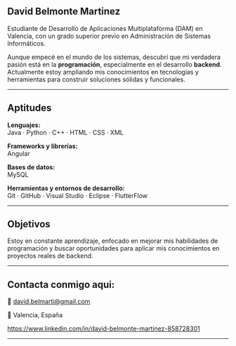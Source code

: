 ## David Belmonte Martinez

Estudiante de Desarrollo de Aplicaciones Multiplataforma (DAM) en Valencia, con un grado superior previo en Administración de Sistemas Informáticos.

Aunque empecé en el mundo de los sistemas, descubrí que mi verdadera pasión está en la **programación**, especialmente en el desarrollo **backend**. Actualmente estoy ampliando mis conocimientos en tecnologías y herramientas para construir soluciones sólidas y funcionales.

---

## Aptitudes

**Lenguajes:**  
Java · Python · C++ · HTML · CSS · XML

**Frameworks y librerías:**  
Angular

**Bases de datos:**  
MySQL

**Herramientas y entornos de desarrollo:**  
Git · GitHub · Visual Studio · Eclipse · FlutterFlow

---

## Objetivos

Estoy en constante aprendizaje, enfocado en mejorar mis habilidades de programación y buscar oportunidades para aplicar mis conocimientos en proyectos reales de backend.

---

## Contacta conmigo aqui:

📧 david.belmarti@gmail.com

📍 Valencia, España

https://www.linkedin.com/in/david-belmonte-martinez-858728301

---
